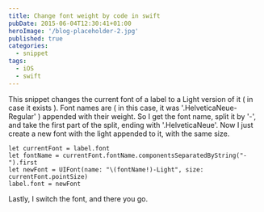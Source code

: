 ```yaml
---
title: Change font weight by code in swift
pubDate: 2015-06-04T12:30:41+01:00
heroImage: '/blog-placeholder-2.jpg'
published: true
categories:
  - snippet
tags:
  - iOS
  - swift
---
```




This snippet changes the current font of a label to a Light version of it ( in case it exists ). Font names are ( in this case, it was '.HelveticaNeue-Regular' ) appended with their weight. So I get the font name, split it by '-', and take the first part of the split, ending with '.HelveticaNeue'. Now I just create a new font with the light appended to it, with the same size.

```switf
let currentFont = label.font
let fontName = currentFont.fontName.componentsSeparatedByString("-").first
let newFont = UIFont(name: "\(fontName!)-Light", size: currentFont.pointSize)
label.font = newFont
```

Lastly, I switch the font, and there you go.
